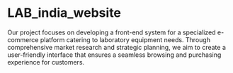 # LAB_india_website
Our project focuses on developing a front-end system for a specialized e-commerce platform catering to laboratory equipment needs. Through comprehensive market research and strategic planning, we aim to create a user-friendly interface that ensures a seamless browsing and purchasing experience for customers.

